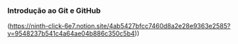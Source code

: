 ### Introdução ao Git e GitHub

(https://ninth-click-6e7.notion.site/4ab5427bfcc7460d8a2e28e9363e2585?v=9548237b541c4a64ae04b886c350c5b4)) 

